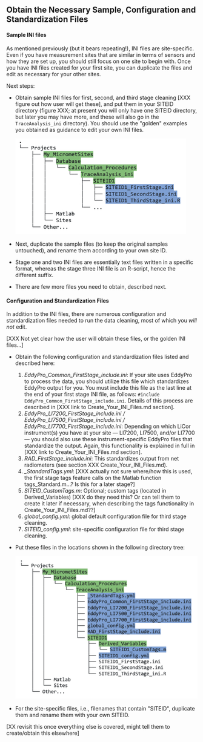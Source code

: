 ## Obtain the Necessary Sample, Configuration and Standardization Files

#### Sample INI files

As mentioned previously (but it bears repeating!), INI files are site-specific. Even if you have measurement sites that are similar in terms of sensors and how they are set up, you should still focus on one site to begin with. Once you have INI files created for your first site, you can duplicate the files and edit as necessary for your other sites.

Next steps:

* Obtain sample INI files for first, second, and third stage cleaning [XXX figure out how user will get these], and put them in your SITEID directory (figure XXX; at present you will only have one SITEID directory, but later you may have more, and these will also go in the `TraceAnalysis_ini` directory). You should use the "golden" examples you obtained as guidance to edit your own INI files.
 
    <img src="images/directory_trees/DirectoryTree6.jpg" alt="DirectoryTree:INI_FileLocation" width="450"/>

* Next, duplicate the sample files (to keep the original samples untouched), and rename them according to your own site ID.

* Stage one and two INI files are essentially text files written in a specific format, whereas the stage three INI file is an R-script, hence the different suffix. 

* There are few more files you need to obtain, described next.

#### Configuration and Standardization Files

In addition to the INI files, there are numerous configuration and standardization files needed to run the data cleaning, most of which you *will not* edit. 

[XXX Not yet clear how the user will obtain these files, or the golden INI files...]
* Obtain the following configuration and standardization files listed and described here:
    1. *EddyPro_Common_FirstStage_include.ini*: If your site uses EddyPro to process the data, you should utilize this file which standardizes EddyPro output for you. You must include this file as the last line at the end of your first stage INI file, as follows: `#include EddyPro_Common_FirstStage_include.ini`. Details of this process are described in [XXX link to Create_Your_INI_Files.md section].
    2. *EddyPro_LI7200_FirstStage_include.ini / EddyPro_LI7500_FirstStage_include.ini / EddyPro_LI7700_FirstStage_include.ini*: Depending on which LiCor instrument(s) you have at your site — LI7200, LI7500, and/or LI7700 — you should also use these instrument-specific EddyPro files that standardize the output. Again, this functionality is explained in full in [XXX link to Create_Your_INI_Files.md section].
    3. *RAD_FirstStage_include.ini*: This standardizes output from net radiometers (see section XXX Create_Your_INI_Files.md).
    4. *_StandardTags.yml*: [XXX actually not sure where/how this is used, the first stage tags feature calls on the Matlab function tags_Standard.m...? Is this for a later stage?]
    5. *SITEID_CustomTags.m*: Optional; custom tags (located in Derived_Variables) [XXX do they need this? Or can tell them to create it later if necessary, when describing the tags functionality in Create_Your_INI_Files.md??]
    6. *global_config.yml*: global default configuration file for third stage cleaning.
    7. *SITEID_config.yml*: site-specific configuration file for third stage cleaning.

* Put these files in the locations shown in the following directory tree:

    <img src="images/directory_trees/DirectoryTree7b.jpg" alt="DirectoryTree:ConfigFileLocations" width="500"/>

* For the site-specific files, i.e., filenames that contain "SITEID", duplicate them and rename them with your own SITEID. 

[XX revisit this once everything else is covered, might tell them to create/obtain this elsewhere] 